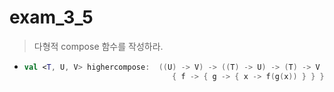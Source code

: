 exam_3_5
===
> 다형적 compose 함수를 작성하라.
* ```kotlin
  val <T, U, V> highercompose:  ((U) -> V) -> ((T) -> U) -> (T) -> V = 
                                   { f -> { g -> { x -> f(g(x)) } } }

